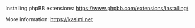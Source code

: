 Installing phpBB extensions: https://www.phpbb.com/extensions/installing/

More information: https://kasimi.net

